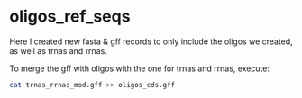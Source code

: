 # oligos_ref_seqs

Here I created new fasta & gff records to only include the oligos we created, as well as trnas and rrnas.



To merge the gff with oligos with the one for trnas and rrnas, execute:

```bash
cat trnas_rrnas_mod.gff >> oligos_cds.gff 
```

